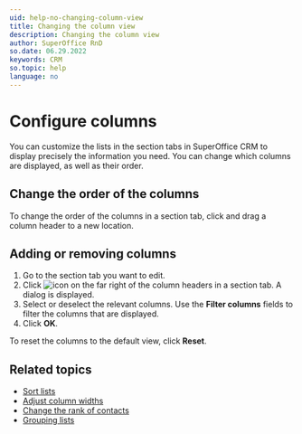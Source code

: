 ```yaml
---
uid: help-no-changing-column-view
title: Changing the column view
description: Changing the column view
author: SuperOffice RnD
so.date: 06.29.2022
keywords: CRM
so.topic: help
language: no
---
```


# Configure columns

You can customize the lists in the section tabs in SuperOffice CRM to display precisely the information you need. You can change which columns are displayed, as well as their order.

## Change the order of the columns

To change the order of the columns in a section tab, click and drag a column header to a new location.

## Adding or removing columns

1. Go to the section tab you want to edit.
2. Click ![icon][img1] on the far right of the column headers in a section tab. A dialog is displayed.
3. Select or deselect the relevant columns. Use the **Filter columns** fields to filter the columns that are displayed.
4. Click **OK**.

To reset the columns to the default view, click **Reset**.

## Related topics

* [Sort lists][1]
* [Adjust column widths][2]
* [Change the rank of contacts][3]
* [Grouping lists][4]

<!-- Referenced links -->
[1]: sorting-lists.md
[2]: adjusting-column-widths.md
[3]: sections-tabs-grouping-lists.md
[4]: ../../company/learn/change-rank-of-contacts.md

<!-- Referenced images -->
[img1]: ../../../../common/icons/cog-wheel.png


